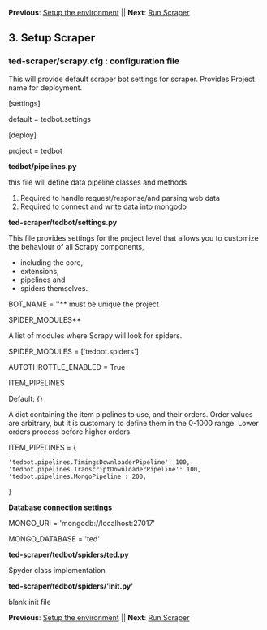 **Previous**: [Setup the environment](02-Setup_Environment.md) || **Next**: [Run Scraper](04-Run_Scraper.md)

## 3. Setup Scraper

### ted-scraper/scrapy.cfg : configuration file

This will provide default scraper bot settings for scraper. 
Provides Project name for deployment.

[settings]

default = tedbot.settings

[deploy]

project = tedbot

**tedbot/pipelines.py**

this file will define data pipeline classes and methods
  1. Required to handle request/response/and parsing web data
  2. Required to connect and write data into mongodb 
  
**ted-scraper/tedbot/settings.py**

This file provides settings for the project level that allows you to customize the behaviour of all Scrapy components, 
  - including the core, 
  - extensions, 
  - pipelines and 
  - spiders themselves.
  
BOT_NAME = '<name of bot>'** must be unique the project

SPIDER_MODULES**

A list of modules where Scrapy will look for spiders.

SPIDER_MODULES = ['tedbot.spiders'] 

AUTOTHROTTLE_ENABLED = True

ITEM_PIPELINES

Default: {}

A dict containing the item pipelines to use, and their orders. Order values are arbitrary, but it is customary to define them 
in the 0-1000 range. Lower orders process before higher orders.

ITEM_PIPELINES = {

    'tedbot.pipelines.TimingsDownloaderPipeline': 100,
    'tedbot.pipelines.TranscriptDownloaderPipeline': 100,
    'tedbot.pipelines.MongoPipeline': 200,
}

**Database connection settings**

MONGO_URI = 'mongodb://localhost:27017'

MONGO_DATABASE = 'ted'

**ted-scraper/tedbot/spiders/ted.py**

Spyder class implementation

**ted-scraper/tedbot/spiders/'__init__.py'**

blank init file

**Previous**: [Setup the environment](02-Setup_Environment.md) || **Next**: [Run Scraper](04-Run_Scraper.md)
